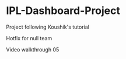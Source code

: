 # IPL-Dashboard-Project
Project following Koushik's tutorial

Hotfix for null team

Video walkthrough 05
